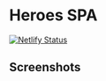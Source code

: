 # Heroes SPA

[![Netlify Status](https://api.netlify.com/api/v1/badges/7b0413fe-8218-4dc2-af9d-12933011846b/deploy-status)](https://app.netlify.com/sites/nazarenocarlesso-heroes-spa/deploys)

###

## Screenshots